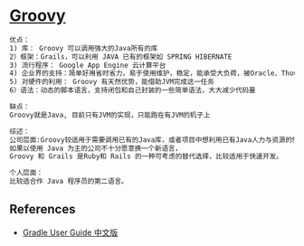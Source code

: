 # [Groovy](http://www.groovy-lang.org/)
```md
优点：
1) 库： Groovy 可以调用强大的Java所有的库
2）框架：Grails，可以利用 JAVA 已有的框架如 SPRING HIBERNATE
3) 流行程序： Google App Engine 云计算平台
4) 企业界的支持：简单好用省时省力，易于使用维护，稳定，能承受大负荷，被Oracle、ThoughtWorks、SpringSource公司看好
5) 对硬件的利用： Groovy 有天然优势，能借助JVM完成这一任务
6）语法：动态的脚本语言，支持闭包和自己封装的一些简单语法，大大减少代码量

缺点：
Groovy就是Java, 目前只有JVM的实现，只能跑在有JVM的机子上

综述：
公司层面:Groovy较适用于需要调用已有的Java库，或者项目中想利用已有Java人力与资源的情况。
如果以使用 Java 为主的公司不十分愿意换一个新语言，
Groovy 和 Grails 是Ruby和 Rails 的一种可考虑的替代选择，比较适用于快速开发。

个人层面：
比较适合作 Java 程序员的第二语言。
```

## References
* [Gradle User Guide 中文版](https://dongchuan.gitbooks.io/gradle-user-guide-/)